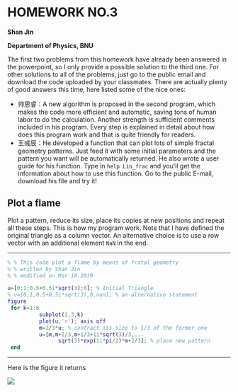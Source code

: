 # HOMEWORK NO.3

**Shan Jin**

**Department of Physics, BNU**

The first two problems from this homework have already been answered in the powerpoint, so I only provide a possible solution to the third one. For other solutions to all of the problems, just go to the public email and download the code uploaded by your classmates.  There are actually plenty of good answers this time, here listed some of the nice ones:

- 帅思睿：A new algorithm is proposed in the second program, which makes the code more efficient and automatic, saving tons of human labor to do the calculation. Another strength is sufficient comments included in his program. Every step is explained in detail about how does this program work and that is quite friendly for readers.
- 王彧辰：He developed a function that can plot lots of simple fractal geometry patterns. Just feed it with some initial parameters and the pattern you want will be automatically returned. He also wrote a user guide for his function. Type in `help Lin_frac` and you'll get the information about how to use this function. Go to the public E-mail, download his file and try it!



## Plot a flame

Plot a pattern, reduce its size, place its copies at new positions and repeat all these steps. This is how my program work. Note that I have defined the original triangle as a column vector. An alternative choice is to use a row vector with an additional element `NaN` in the end.

---

```matlab
% % This code plot a flame by means of fratal geometry
% % written by Shan Jin
% % modified on Mar 16,2019

u=[0;1;0.5+0.5i*sqrt(3);0]; % Initial Triangle
% u=[0,1,0.5+0.5i*sqrt(3),0,nan]; % an alternative statement
figure
 for k=1:6
          subplot(2,3,k)
          plot(u,'r'); axis off
          m=1/3*u; % contract its size to 1/3 of the former one
          u=[m,m+2/3,m+1/3+1i*sqrt(3)/3,...
                sqrt(3)*exp(1i*pi/2)*m+2/3]; % place new pattern
 end
```

---

Here is the figure it returns

![](/ComPhy_Peng/hw3/N3T3.jpg)

